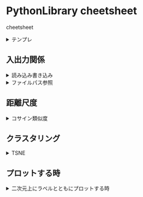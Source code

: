 # PythonLibrary cheetsheet

cheetsheet

<details><summary> テンプレ </summary>
<details><summary> サブテンプレ </summary>

```
```

</details>
</details>


## 入出力関係

<details><summary> 読み込み書き込み </summary>

<details><summary> csv を読み込む </summary>

```
import re 
import csv

with open(csvfile,encoding="UTF-8") as f:
    for line in csv.reader(f):
        x = list(line)
```

</details>



<details><summary> csvを書き込む </summary>

```
with open(csvfile, 'w') as f:
    writer = csv.writer(f)
    writer.writerow(["year", "80s","90s","00s","10s"])
```

</details>


<details><summary> ファイルを読み込む </summary>

```
with open(file,encoding="UTF-8") as f:
    for line in f:
        x = re.split('[,\n()]',line)
```

</details>


<details><summary> ファイルを書き込む </summary>

```
with open(file, 'w') as f:
    f.write("\n")
```

</details>

</details>


<details><summary> ファイルパス参照 </summary>
<details><summary> 現在パスにあるフォルダ一覧 </summary>

```
import os
os.listdir(os.getcwd())
```

</details>
</details>


## 距離尺度

<details><summary> コサイン類似度 </summary>

```
def cos_sim(v1, v2):
    return np.dot(v1, v2) / (np.linalg.norm(v1) * np.linalg.norm(v2))
```

</details>

## クラスタリング 

<details><summary> TSNE </summary>

```
from sklearn.manifold import TSNE
TSNE(n_components=2, random_state=0).fit_transform(all_array)
```

</details>

## プロットする時


<details><summary> 二次元上にラベルとともにプロットする時 </summary>

```
from matplotlib.backends.backend_pdf import PdfPages
import matplotlib.pyplot as plt

for v,label,name in zip(vectors,labels,names):
    plt.plot(v[0],v[1],'o')
    print(name,label)
    plt.annotate(name, xy=(v[0],v[1]))
plt.show()
pp = PdfPages("clustering.pdf")
pp.savefig()
pp.close()
```

</details>
